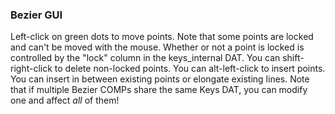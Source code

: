 ### Bezier GUI

Left-click on green dots to move points. Note that some points are locked and can't be moved with the mouse. Whether or not a point is locked is controlled by the "lock" column in the keys_internal DAT. You can shift-right-click to delete non-locked points. You can alt-left-click to insert points. You can insert in between existing points or elongate existing lines. Note that if multiple Bezier COMPs share the same Keys DAT, you can modify one and affect *all* of them!